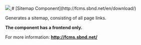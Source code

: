 <a href="http://fcms.sbnd.net">
  <img src="http://fcms.sbnd.net/upload/logo.png">
</a>
# [Sitemap Component](http://fcms.sbnd.net/en/download/) 


Generates a sitemap, consisting of all page links. 

**The component has a frontend only.**

For more information: **http://fcms.sbnd.net/**
